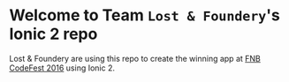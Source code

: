 # Welcome to Team `Lost & Foundery`'s Ionic 2 repo

Lost & Foundery are using this repo to create the winning app at [FNB CodeFest 2016](https://twitter.com/hashtag/fnbcodefest2016) using Ionic 2.
